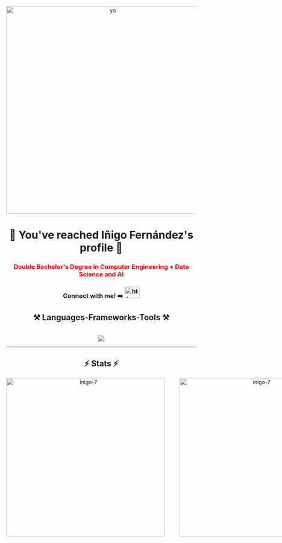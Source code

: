 <div align="center">
  <img src="https://github.com/INIGO-7/INIGO-7/assets/58185185/c049c5b4-b546-49cb-accf-a2e70c4430bf" alt="yo" width="550px">
</div>
<h1 align="center">🌟 You've reached Iñigo Fernández's profile 🌟</h1>
<h3 style="color: red" align="center">Double Bachelor's Degree in Computer Engineering + Data Science and AI</h3>
<div align="center">
  <h3>Connect with me!  ➡️   <a href="https://www.linkedin.com/in/i%C3%B1igo-fern%C3%A1ndez-sope%C3%B1a-090564194/" target="blank">
    <img src="https://raw.githubusercontent.com/rahuldkjain/github-profile-readme-generator/master/src/images/icons/Social/linked-in-alt.svg" alt="https://www.linkedin.com/in/i%c3%b1igo-fern%c3%a1ndez-sope%c3%b1a-090564194/?lipi=urn%3ali%3apage%3ad_flagship3_feed%3bjezq2uo5q06xgn%2bjdjv5na%3d%3d" height="30" width="40" />
  </a></h3>
</div>

<h2 align="center">⚒️ Languages-Frameworks-Tools ⚒️</h2>
<br/>
<div align="center">
    <img src="https://skillicons.dev/icons?i=html,css,bootstrap,vue,react,typescript,javascript,django,flask,selenium,firebase,aws,azure,docker,git,github,vscode,figma,linux,bash,python,pytorch,sklearn,opencv,mysql,r,c,java" />
</div>
<hr>
<h2 align="center">⚡ Stats ⚡</h2>
<div align="center" style="display: flex; justify-content: space-between;">
  <img src="https://github-readme-stats.vercel.app/api?username=inigo-7&show_icons=true&locale=en&theme=react" alt="inigo-7" width="420" style="margin-right: 20px;" />
  <img src="https://github-readme-streak-stats.herokuapp.com/?user=inigo-7&theme=react" alt="inigo-7" width="420" style="margin-left: 20px;" />
</div>
